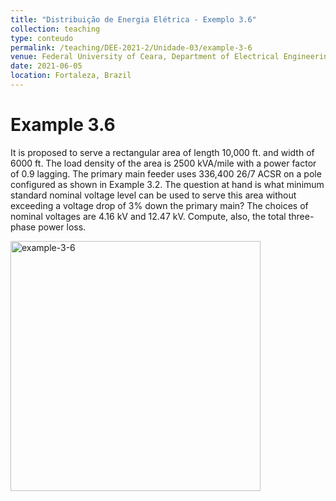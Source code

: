 ```yaml
---
title: "Distribuição de Energia Elétrica - Exemplo 3.6"
collection: teaching
type: conteudo
permalink: /teaching/DEE-2021-2/Unidade-03/example-3-6
venue: Federal University of Ceara, Department of Electrical Engineering
date: 2021-06-05
location: Fortaleza, Brazil
---
```


# Example 3.6

It is proposed to serve a rectangular area of length 10,000 ft. and width of 6000 ft. The load density of the area is 2500 kVA/mile with a power factor of 0.9 lagging. The primary main feeder uses 336,400 26/7 ACSR on a pole configured as shown in Example 3.2. The question at hand is what minimum standard nominal voltage level can be used to serve this area without exceeding a voltage drop of 3% down the primary main? The choices of nominal voltages are 4.16 kV and 12.47 kV. Compute, also, the total three-phase power loss.

<div class="text-center">
    <img src="{{ '/teaching/DEE-2021-2/Unidade-03/example-3-6.png'|url }}" alt="example-3-6" width="400">
</div>
